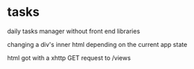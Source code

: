 # tasks
daily tasks manager without front end libraries

changing a div's inner html depending on the current app state

html got with a xhttp GET request to /views
